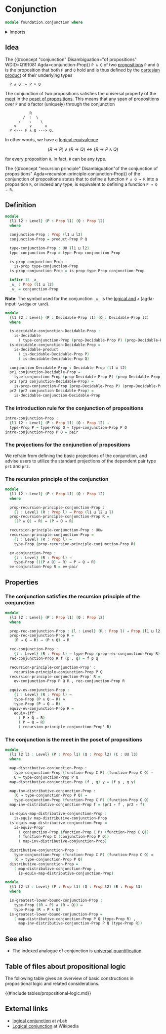 # Conjunction

```agda
module foundation.conjunction where
```

<details><summary>Imports</summary>

```agda
open import foundation.decidable-types
open import foundation.dependent-pair-types
open import foundation.logical-equivalences
open import foundation.propositional-truncations
open import foundation.universal-property-cartesian-product-types
open import foundation.universe-levels

open import foundation-core.cartesian-product-types
open import foundation-core.decidable-propositions
open import foundation-core.equivalences
open import foundation-core.function-types
open import foundation-core.propositions
```

</details>

## Idea

The
{{#concept "conjunction" Disambiguation="of propositions" WDID=Q191081 Agda=conjunction-Prop}}
`P ∧ Q` of two [propositions](foundation-core.propositions.md) `P` and `Q` is
the proposition that both `P` and `Q` hold and is thus defined by the
[cartesian product](foundation-core.cartesian-product-types.md) of their
underlying types

```text
  P ∧ Q := P × Q
```

The conjunction of two propositions satisfies the universal property of the
[meet](order-theory.greatest-lower-bounds-large-posets.md) in the
[poset of propositions](foundation.large-locale-of-propositions.md). This means
that any span of propositions over `P` and `Q` factor (uniquely) through the
conjunction

```text
           R
        /  ∶  \
      /    ∶    \
    ∨      ∨      ∨
  P <--- P ∧ Q ---> Q.
```

In other words, we have a
[logical equivalence](foundation.logical-equivalences.md)

$$
(R → P) ∧ (R → Q) ↔ (R → P ∧ Q)
$$

for every proposition `R`. In fact, `R` can be any type.

The
{{#concept "recursion principle" Disambiguation"of the conjunction of propositions" Agda=recursion-principle-conjunction-Prop}}
of the conjunction of propositions states that to define a function `P ∧ Q → R`
into a proposition `R`, or indeed any type, is equivalent to defining a function
`P → Q → R`.

## Definition

```agda
module _
  {l1 l2 : Level} (P : Prop l1) (Q : Prop l2)
  where

  conjunction-Prop : Prop (l1 ⊔ l2)
  conjunction-Prop = product-Prop P Q

  type-conjunction-Prop : UU (l1 ⊔ l2)
  type-conjunction-Prop = type-Prop conjunction-Prop

  is-prop-conjunction-Prop :
    is-prop type-conjunction-Prop
  is-prop-conjunction-Prop = is-prop-type-Prop conjunction-Prop

  infixr 15 _∧_
  _∧_ : Prop (l1 ⊔ l2)
  _∧_ = conjunction-Prop
```

**Note**: The symbol used for the conjunction `_∧_` is the
[logical and](https://codepoints.net/U+2227) `∧` (agda-input: `\wedge` or
`\and`).

```agda
module _
  {l1 l2 : Level} (P : Decidable-Prop l1) (Q : Decidable-Prop l2)
  where

  is-decidable-conjunction-Decidable-Prop :
    is-decidable
      ( type-conjunction-Prop (prop-Decidable-Prop P) (prop-Decidable-Prop Q))
  is-decidable-conjunction-Decidable-Prop =
    is-decidable-product
      ( is-decidable-Decidable-Prop P)
      ( is-decidable-Decidable-Prop Q)

  conjunction-Decidable-Prop : Decidable-Prop (l1 ⊔ l2)
  pr1 conjunction-Decidable-Prop =
    type-conjunction-Prop (prop-Decidable-Prop P) (prop-Decidable-Prop Q)
  pr1 (pr2 conjunction-Decidable-Prop) =
    is-prop-conjunction-Prop (prop-Decidable-Prop P) (prop-Decidable-Prop Q)
  pr2 (pr2 conjunction-Decidable-Prop) =
    is-decidable-conjunction-Decidable-Prop
```

### The introduction rule for the conjunction of propositions

```agda
intro-conjunction-Prop :
  {l1 l2 : Level} (P : Prop l1) (Q : Prop l2) →
  type-Prop P → type-Prop Q → type-conjunction-Prop P Q
intro-conjunction-Prop P Q = pair
```

### The projections for the conjunction of propositions

We refrain from defining the basic projections of the conjunction, and advise
users to utilize the standard projections of the dependent pair type `pr1` and
`pr2`.

### The recursion principle of the conjunction

```agda
module _
  {l1 l2 : Level} (P : Prop l1) (Q : Prop l2)
  where

  prop-recursion-principle-conjunction-Prop :
    {l : Level} (R : Prop l) → Prop (l1 ⊔ l2 ⊔ l)
  prop-recursion-principle-conjunction-Prop R =
    ((P ∧ Q) ⇒ R) ⇔ (P ⇒ Q ⇒ R)

  recursion-principle-conjunction-Prop : UUω
  recursion-principle-conjunction-Prop =
    {l : Level} (R : Prop l) →
    type-Prop (prop-recursion-principle-conjunction-Prop R)

  ev-conjunction-Prop :
    {l : Level} (R : Prop l) →
    type-Prop (((P ∧ Q) ⇒ R) ⇒ P ⇒ Q ⇒ R)
  ev-conjunction-Prop R = ev-pair
```

## Properties

### The conjunction satisfies the recursion principle of the conjunction

```agda
module _
  {l1 l2 : Level} (P : Prop l1) (Q : Prop l2)
  where

  prop-rec-conjunction-Prop : {l : Level} (R : Prop l) → Prop (l1 ⊔ l2 ⊔ l)
  prop-rec-conjunction-Prop R =
    (P ⇒ Q ⇒ R) ⇒ (P ∧ Q) ⇒ R

  rec-conjunction-Prop :
    {l : Level} (R : Prop l) → type-Prop (prop-rec-conjunction-Prop R)
  rec-conjunction-Prop R f (p , q) = f p q

  recursion-principle-conjunction-Prop' :
    recursion-principle-conjunction-Prop P Q
  recursion-principle-conjunction-Prop' R =
    ev-conjunction-Prop P Q R , rec-conjunction-Prop R

  equiv-ev-conjunction-Prop :
    {l : Level} (R : Prop l) →
    type-Prop (P ∧ Q ⇒ R) ≃
    type-Prop (P ⇒ Q ⇒ R)
  equiv-ev-conjunction-Prop R =
    equiv-iff'
      ( P ∧ Q ⇒ R)
      ( P ⇒ Q ⇒ R)
      ( recursion-principle-conjunction-Prop' R)
```

### The conjunction is the meet in the poset of propositions

```agda
module _
  {l1 l2 l3 : Level} (P : Prop l1) (Q : Prop l2) (C : UU l3)
  where

  map-distributive-conjunction-Prop :
    type-conjunction-Prop (function-Prop C P) (function-Prop C Q) →
    C → type-conjunction-Prop P Q
  map-distributive-conjunction-Prop (f , g) y = (f y , g y)

  map-inv-distributive-conjunction-Prop :
    (C → type-conjunction-Prop P Q) →
    type-conjunction-Prop (function-Prop C P) (function-Prop C Q)
  map-inv-distributive-conjunction-Prop f = (pr1 ∘ f , pr2 ∘ f)

  is-equiv-map-distributive-conjunction-Prop :
    is-equiv map-distributive-conjunction-Prop
  is-equiv-map-distributive-conjunction-Prop =
    is-equiv-Prop'
      ( conjunction-Prop (function-Prop C P) (function-Prop C Q))
      ( function-Prop C (conjunction-Prop P Q))
      ( map-inv-distributive-conjunction-Prop)

  distributive-conjunction-Prop :
    type-conjunction-Prop (function-Prop C P) (function-Prop C Q) ≃
    (C → type-conjunction-Prop P Q)
  distributive-conjunction-Prop =
    ( map-distributive-conjunction-Prop ,
      is-equiv-map-distributive-conjunction-Prop)

module _
  {l1 l2 l3 : Level} (P : Prop l1) (Q : Prop l2) (R : Prop l3)
  where

  is-greatest-lower-bound-conjunction-Prop :
    type-Prop ((R ⇒ P) ∧ (R ⇒ Q)) ↔
    type-Prop (R ⇒ P ∧ Q)
  is-greatest-lower-bound-conjunction-Prop =
    ( map-distributive-conjunction-Prop P Q (type-Prop R) ,
      map-inv-distributive-conjunction-Prop P Q (type-Prop R))
```

## See also

- The indexed analogue of conjunction is
  [universal quantification](foundation.universal-quantification).

## Table of files about propositional logic

The following table gives an overview of basic constructions in propositional
logic and related considerations.

{{#include tables/propositional-logic.md}}

## External links

- [logical conjunction](https://ncatlab.org/nlab/show/logical+conjunction) at
  $n$Lab
- [Logical conjunction](https://en.wikipedia.org/wiki/Logical_conjunction) at
  Wikipedia

